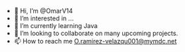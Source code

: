 - 👋 Hi, I’m @OmarV14
- 👀 I’m interested in ...
- 🌱 I’m currently learning Java
- 💞️ I’m looking to collaborate on many upcoming projects.
- 📫 How to reach me O.ramirez-velazqu001@mymdc.net

<!---
OmarV14/OmarV14 is a ✨ special ✨ repository because its `README.md` (this file) appears on your GitHub profile.
You can click the Preview link to take a look at your changes.
--->
